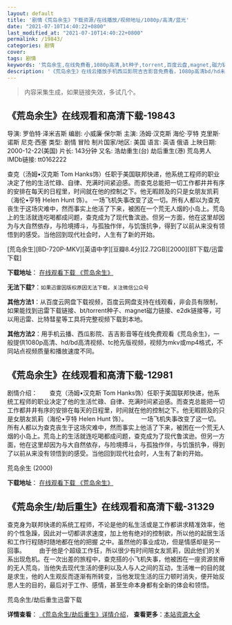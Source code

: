 ```yaml
---
layout: default
title: '剧情《荒岛余生》下载资源/在线播放/视频地址/1080p/高清/蓝光'
date: "2021-07-10T14:40:22+0800"
last_modified_at: "2021-07-10T14:40:22+0800"
permalink: /19843/
categories: 剧情
cover:
tags: 剧情
keywords: '荒岛余生,在线免费看,1080p高清,bt种子,torrent,百度云盘,magnet,磁力链,迅雷下载资源'
description: '《荒岛余生》在线云播放手机西瓜影院吉吉影音免费看，1080p高清bd/hd未删减完整版和tc抢先枪版，mkv/mp4格式，附带bt/torrent种子、magnet/磁力链、百度云盘、网盘资源迅雷下载链接'
---
```


>内容采集生成，如果链接失效，多试几个。


## 《荒岛余生》在线观看和高清下载-19843

导演: 罗伯特·泽米吉斯 编剧: 小威廉·保尔斯 主演: 汤姆·汉克斯 海伦·亨特 克里斯·诺斯 尼克·西塞 类型: 剧情 冒险 制片国家/地区: 美国 语言: 英语 俄语 上映日期: 2000-12-22(美国) 片长: 143分钟 又名: 浩劫重生(台) 劫后重生(港) 荒岛男人 IMDb链接: tt0162222

查克（汤姆•汉克斯 Tom Hanks饰）任职于美国联邦快递，他系统工程师的职业决定了他的生活忙碌、自律、充满时间紧迫感。而查克总能把一切工作都井井有序的安排在每天的日程里，时间就在他的控制之下。他无暇顾及的只是女朋友凯莉（海伦•亨特 Helen Hunt 饰）。 一场飞机失事改变了这一切。所有人都以为查克丧生于这场灾难中，然而事实上他活了下来，被困在一个荒无人烟的小岛上。荒岛上的生活就连吃喝都成问题，查克成为了现代鲁滨逊。但另一方面，他在这里却因为与大自然依存，与险境搏斗，与孤独作伴，与饥饿抗争，得到了以前从来没有领悟到的感受。当他回到现代社会时，人生有了新的开始。


[荒岛余生][BD-720P-MKV][英语中字][豆瓣8.4分][2.72GB][2000][BT下载/迅雷下载]

**下载地址**： [在线观看下载 《荒岛余生》](https://www.btdx8.com/torrent/cast_away_2000.html) 


**无法下载?**：`如果迅雷因版权原因无法下载，关注微信公众号 `

**其他方法1**：从百度云网盘下载视频，百度云网盘支持在线观看，非会员有限制，如果能找到迅雷下载链接、bt/torrent种子、magnet磁力链接、e2dk链接等，可以用迅雷、比特彗星等工具将完整视频下载到本地。

**其他方法2**：用手机云播、西瓜影院、吉吉影音等在线免费观看《荒岛余生》，一般提供1080p高清、hd/bd高清视频、tc抢先版视频，视频为mkv或mp4格式，不同站点视频质量和播放速度不同。


## 《荒岛余生》在线观看和高清下载-12981

剧情介绍：　　查克（汤姆•汉克斯 Tom Hanks饰）任职于美国联邦快递，他系统工程师的职业决定了他的生活忙碌、自律、充满时间紧迫感。而查克总能把一切工作都井井有序的安排在每天的日程里，时间就在他的控制之下。他无暇顾及的只是女朋友凯莉（海伦•亨特 Helen Hunt 饰）。 　　一场飞机失事改变了这一切。所有人都以为查克丧生于这场灾难中，然而事实上他活了下来，被困在一个荒无人烟的小岛上。荒岛上的生活就连吃喝都成问题，查克成为了现代鲁滨逊。但另一方面，他在这里却因为与大自然依存，与险境搏斗，与孤独作伴，与饥饿抗争，得到了以前从来没有领悟到的感受。当他回到现代社会时，人生有了新的开始。


荒岛余生 (2000)

**下载地址**： [在线观看下载 《荒岛余生》](https://www.btbtdy.me/btdy/dy6248.html) 


## 《荒岛余生/劫后重生》在线观看和高清下载-31329

查克身为联邦快递的系统工程师，不论是他的私生活或是工作都讲求精准效率，他的个性急躁，因此对一切都讲求速度，加上他有绝对的控制欲，所以他的起居生活和工作行程随时随地都在他的把握 之中。虽然他的事业成功，但是情感却是另一回事。 　　由于他是个超级工作狂，所以很少有时间陪女友凯莉，因此他们的关系出现危机。在一次出差的旅程中，查克搭的小飞机失事，他被困在一座资源贫瘠的无人荒岛，当他失去现代生活的便利以及人与人之间的互动，生活唯一的目的就是求生，他的人生观反而逐渐有所转变，当他发现生活的压力顿时消失，便开始反思人生的目的，最后对于工作、感情，甚至生命本身都有全新的体会和领悟。</p>


荒岛余生/劫后重生迅雷下载

**详情查看**： [《荒岛余生/劫后重生》详情介绍](/movie/31329/)， **查看更多**：[本站资源大全](/movie/t/all/)

